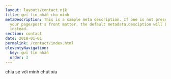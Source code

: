 ```yaml
---
layout: layouts/contact.njk
title: gửi tin nhắn cho mình
metaDescription: This is a sample meta description. If one is not present in
  your page/post's front matter, the default metadata.desciption will be used
  instead.
section: contact
date: 2018-01-01
permalink: /contact/index.html
eleventyNavigation:
  key: gửi tin nhắn
  order: 3
---
```

chia sẻ với mình chút xíu
